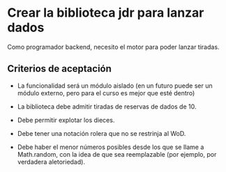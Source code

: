 # Crear la biblioteca jdr para lanzar dados

Como programador backend, necesito el motor para poder lanzar tiradas.

## Criterios de aceptación

* La funcionalidad será un módulo aislado (en un futuro puede ser un módulo externo, pero para el curso es mejor que esté dentro)

* La biblioteca debe admitir tiradas de reservas de dados de 10.

* Debe permitir explotar los dieces.

* Debe tener una notación rolera que no se restrinja al WoD.

* Debe haber el menor números posibles desde los que se llame a Math.random, con la idea de que sea reemplazable (por ejemplo, por verdadera aletoriedad).

